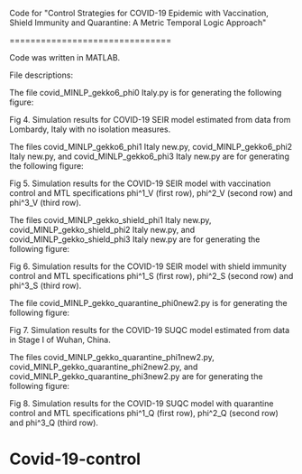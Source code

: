 Code for "Control Strategies for COVID-19 Epidemic with Vaccination, Shield Immunity and Quarantine: A Metric Temporal Logic Approach"

===============================

Code was written in MATLAB.

File descriptions: 


The file covid_MINLP_gekko6_phi0 Italy.py is for generating the following figure:

Fig 4. Simulation results for COVID-19 SEIR model estimated from data fromLombardy, Italy with no isolation measures.



The files covid_MINLP_gekko6_phi1 Italy new.py, covid_MINLP_gekko6_phi2 Italy new.py, and covid_MINLP_gekko6_phi3 Italy new.py are for generating the following figure:

Fig 5. Simulation results for the COVID-19 SEIR model with vaccination control andMTL specifications phi^1_V (first row), phi^2_V (second row) and phi^3_V (third row).  



The files covid_MINLP_gekko_shield_phi1 Italy new.py, covid_MINLP_gekko_shield_phi2 Italy new.py, and covid_MINLP_gekko_shield_phi3 Italy new.py are for generating the following figure:

Fig 6. Simulation results for the COVID-19 SEIR model with shield immunity controland MTL specifications phi^1_S (first row), phi^2_S (second row) and phi^3_S (third row).  



The file covid_MINLP_gekko_quarantine_phi0new2.py is for generating the following figure:

Fig 7. Simulation results for the COVID-19 SUQC model estimated from data in StageI of Wuhan, China.



The files covid_MINLP_gekko_quarantine_phi1new2.py, covid_MINLP_gekko_quarantine_phi2new2.py, and covid_MINLP_gekko_quarantine_phi3new2.py are for generating the following figure:

Fig 8. Simulation results for the COVID-19 SUQC model with quarantine control andMTL specifications phi^1_Q (first row), phi^2_Q (second row) and phi^3_Q (third row).  





# Covid-19-control

